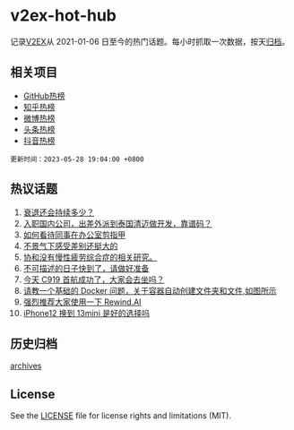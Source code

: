 # v2ex-hot-hub

 记录[V2EX](https://www.v2ex.com/)从 2021-01-06 日至今的热门话题。每小时抓取一次数据，按天[归档](archives)。
 
 ## 相关项目

- [GitHub热榜](https://github.com/lonnyzhang423/github-hot-hub)
- [知乎热榜](https://github.com/lonnyzhang423/zhihu-hot-hub)
- [微博热榜](https://github.com/lonnyzhang423/weibo-hot-hub)
- [头条热榜](https://github.com/lonnyzhang423/toutiao-hot-hub)
- [抖音热榜](https://github.com/lonnyzhang423/douyin-hot-hub)


 `更新时间：2023-05-28 19:04:00 +0800`

## 热议话题

1. [衰退还会持续多少？](https://www.v2ex.com/t/943546)
1. [入职国内公司，出差外派到泰国清迈做开发，靠谱码？](https://www.v2ex.com/t/943475)
1. [如何看待同事在办公室剪指甲](https://www.v2ex.com/t/943544)
1. [不景气下感受差别还挺大的](https://www.v2ex.com/t/943572)
1. [协和没有慢性疲劳综合症的相关研究。](https://www.v2ex.com/t/943519)
1. [不可描述的日子快到了，请做好准备](https://www.v2ex.com/t/943482)
1. [今天 C919 首航成功了，大家会去坐吗？](https://www.v2ex.com/t/943637)
1. [请教一个基础的 Docker 问题，关于容器自动创建文件夹和文件,如图所示](https://www.v2ex.com/t/943534)
1. [强烈推荐大家使用一下 Rewind.AI](https://www.v2ex.com/t/943472)
1. [iPhone12 换到 13mini 是好的选择吗](https://www.v2ex.com/t/943558)

## 历史归档

[archives](archives)

## License

See the [LICENSE](LICENSE) file for license rights and limitations (MIT).

